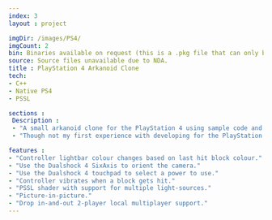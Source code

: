 ```yaml
---
index: 3
layout : project

imgDir: /images/PS4/
imgCount: 2
bin: Binaries available on request (this is a .pkg file that can only be installed manually onto another PlayStation 4).
source: Source files unavailable due to NDA.
title : PlayStation 4 Arkanoid Clone
tech: 
- C++
- Native PS4
- PSSL

sections : 
 Description :
 - "A small arkanoid clone for the PlayStation 4 using sample code and documentation as reference. The goal here was to learn how to develop on the PlayStation 4 without using an engine such as the PhyreEngine. A lot of PS4 specific features have also been implemented just to see how that would work (such as changing the lightbar colour and using the touchpad)."
 - "Though not my first experience with developing for the PlayStation 4 (I had previously worked on a group project using the PhyreEngine), this was an incredibly useful learning experience as I was not using a premade engine, but instead creating a small game using the PS4 samples available as reference."

features : 
- "Controller lightbar colour changes based on last hit block colour."
- "Use the Dualshock 4 SixAxis to orient the camera."
- "Use the Dualshock 4 touchpad to select a power to use."
- "Controller vibrates when a block gets hit."
- "PSSL shader with support for multiple light-sources."
- "Picture-in-picture."
- "Drop in-and-out 2-player local multiplayer support."
---
```


